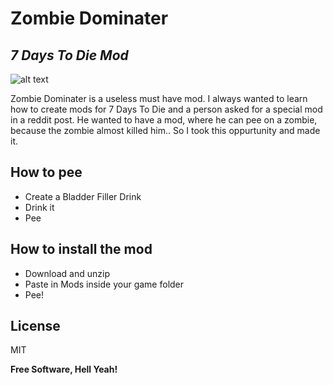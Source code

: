# Zombie Dominater
## _7 Days To Die Mod_

![alt text](https://7daystodiewiki.com/wp-content/uploads/2021/08/7-Days-To-Die-Logo.png)


Zombie Dominater is a useless must have mod. I always wanted to learn how to create mods for 7 Days To Die and a person asked for a special mod in a reddit post. He wanted to have a mod, where he can pee on a zombie, because the zombie almost killed him.. So I took this oppurtunity and made it.

## How to pee
- Create a Bladder Filler Drink
- Drink it
- Pee

## How to install the mod
- Download and unzip
- Paste in Mods inside your game folder
- Pee!

## License

MIT

**Free Software, Hell Yeah!**
